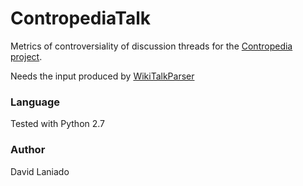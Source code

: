 ContropediaTalk
===============

Metrics of controversiality of discussion threads for the [Contropedia project](http://contropedia.net/).

Needs the input produced by [WikiTalkParser](https://github.com/sdivad/WikiTalkParser)

### Language
Tested with Python 2.7

### Author
David Laniado

